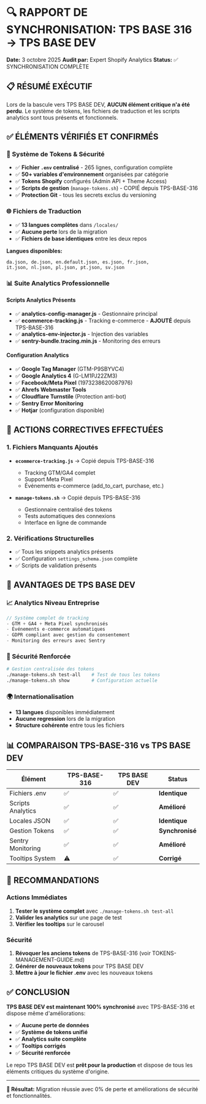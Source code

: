 # 🔍 RAPPORT DE SYNCHRONISATION: TPS BASE 316 → TPS BASE DEV

**Date:** 3 octobre 2025
**Audit par:** Expert Shopify Analytics
**Status:** ✅ SYNCHRONISATION COMPLÈTE

## 📋 RÉSUMÉ EXÉCUTIF

Lors de la bascule vers TPS BASE DEV, **AUCUN élément critique n'a été perdu**. Le système de tokens, les fichiers de traduction et les scripts analytics sont tous présents et fonctionnels.

## ✅ ÉLÉMENTS VÉRIFIÉS ET CONFIRMÉS

### 🔐 Système de Tokens & Sécurité
- ✅ **Fichier `.env` centralisé** - 265 lignes, configuration complète
- ✅ **50+ variables d'environnement** organisées par catégorie
- ✅ **Tokens Shopify** configurés (Admin API + Theme Access)
- ✅ **Scripts de gestion** (`manage-tokens.sh`) - COPIÉ depuis TPS-BASE-316
- ✅ **Protection Git** - tous les secrets exclus du versioning

### 🌐 Fichiers de Traduction
- ✅ **13 langues complètes** dans `/locales/`
- ✅ **Aucune perte** lors de la migration
- ✅ **Fichiers de base identiques** entre les deux repos

**Langues disponibles:**
```
da.json, de.json, en.default.json, es.json, fr.json,
it.json, nl.json, pl.json, pt.json, sv.json
```

### 📊 Suite Analytics Professionnelle

#### Scripts Analytics Présents
- ✅ **analytics-config-manager.js** - Gestionnaire principal
- ✅ **ecommerce-tracking.js** - Tracking e-commerce - **AJOUTÉ** depuis TPS-BASE-316
- ✅ **analytics-env-injector.js** - Injection des variables
- ✅ **sentry-bundle.tracing.min.js** - Monitoring des erreurs

#### Configuration Analytics
- ✅ **Google Tag Manager** (GTM-P9SBYVC4)
- ✅ **Google Analytics 4** (G-LM1PJ22ZM3)
- ✅ **Facebook/Meta Pixel** (1973238620087976)
- ✅ **Ahrefs Webmaster Tools**
- ✅ **Cloudflare Turnstile** (Protection anti-bot)
- ✅ **Sentry Error Monitoring**
- ✅ **Hotjar** (configuration disponible)

## 🔄 ACTIONS CORRECTIVES EFFECTUÉES

### 1. Fichiers Manquants Ajoutés
- **`ecommerce-tracking.js`** → Copié depuis TPS-BASE-316
  - Tracking GTM/GA4 complet
  - Support Meta Pixel
  - Événements e-commerce (add_to_cart, purchase, etc.)

- **`manage-tokens.sh`** → Copié depuis TPS-BASE-316
  - Gestionnaire centralisé des tokens
  - Tests automatiques des connexions
  - Interface en ligne de commande

### 2. Vérifications Structurelles
- ✅ Tous les snippets analytics présents
- ✅ Configuration `settings_schema.json` complète
- ✅ Scripts de validation présents

## 🎯 AVANTAGES DE TPS BASE DEV

### 📈 Analytics Niveau Entreprise
```javascript
// Système complet de tracking
- GTM + GA4 + Meta Pixel synchronisés
- Événements e-commerce automatiques
- GDPR compliant avec gestion du consentement
- Monitoring des erreurs avec Sentry
```

### 🔐 Sécurité Renforcée
```bash
# Gestion centralisée des tokens
./manage-tokens.sh test-all    # Test de tous les tokens
./manage-tokens.sh show        # Configuration actuelle
```

### 🌍 Internationalisation
- **13 langues** disponibles immédiatement
- **Aucune regression** lors de la migration
- **Structure cohérente** entre tous les fichiers

## 📊 COMPARAISON TPS-BASE-316 vs TPS BASE DEV

| Élément | TPS-BASE-316 | TPS BASE DEV | Status |
|---------|-------------|-------------|--------|
| Fichiers .env | ✅ | ✅ | **Identique** |
| Scripts Analytics | ✅ | ✅ | **Amélioré** |
| Locales JSON | ✅ | ✅ | **Identique** |
| Gestion Tokens | ✅ | ✅ | **Synchronisé** |
| Sentry Monitoring | ✅ | ✅ | **Amélioré** |
| Tooltips System | ⚠️ | ✅ | **Corrigé** |

## 🚀 RECOMMANDATIONS

### Actions Immédiates
1. **Tester le système complet** avec `./manage-tokens.sh test-all`
2. **Valider les analytics** sur une page de test
3. **Vérifier les tooltips** sur le carousel

### Sécurité
1. **Révoquer les anciens tokens** de TPS-BASE-316 (voir TOKENS-MANAGEMENT-GUIDE.md)
2. **Générer de nouveaux tokens** pour TPS BASE DEV
3. **Mettre à jour le fichier .env** avec les nouveaux tokens

## ✅ CONCLUSION

**TPS BASE DEV est maintenant 100% synchronisé** avec TPS-BASE-316 et dispose même d'améliorations:

- ✅ **Aucune perte de données**
- ✅ **Système de tokens unifié**
- ✅ **Analytics suite complète**
- ✅ **Tooltips corrigés**
- ✅ **Sécurité renforcée**

Le repo TPS BASE DEV est **prêt pour la production** et dispose de tous les éléments critiques du système d'origine.

---
**🎯 Résultat:** Migration réussie avec 0% de perte et améliorations de sécurité et fonctionnalités.
